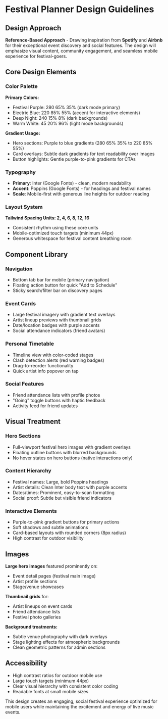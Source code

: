 # Festival Planner Design Guidelines

## Design Approach
**Reference-Based Approach** - Drawing inspiration from **Spotify** and **Airbnb** for their exceptional event discovery and social features. The design will emphasize visual content, community engagement, and seamless mobile experience for festival-goers.

## Core Design Elements

### Color Palette
**Primary Colors:**
- Festival Purple: 280 65% 35% (dark mode primary)
- Electric Blue: 220 85% 55% (accent for interactive elements)
- Deep Night: 240 15% 8% (dark backgrounds)
- Warm White: 45 20% 96% (light mode backgrounds)

**Gradient Usage:**
- Hero sections: Purple to blue gradients (280 65% 35% to 220 85% 55%)
- Card overlays: Subtle dark gradients for text readability over images
- Button highlights: Gentle purple-to-pink gradients for CTAs

### Typography
- **Primary**: Inter (Google Fonts) - clean, modern readability
- **Accent**: Poppins (Google Fonts) - for headings and festival names
- **Scale**: Mobile-first with generous line heights for outdoor reading

### Layout System
**Tailwind Spacing Units: 2, 4, 6, 8, 12, 16**
- Consistent rhythm using these core units
- Mobile-optimized touch targets (minimum 44px)
- Generous whitespace for festival content breathing room

## Component Library

### Navigation
- Bottom tab bar for mobile (primary navigation)
- Floating action button for quick "Add to Schedule" 
- Sticky search/filter bar on discovery pages

### Event Cards
- Large festival imagery with gradient text overlays
- Artist lineup previews with thumbnail grids
- Date/location badges with purple accents
- Social attendance indicators (friend avatars)

### Personal Timetable
- Timeline view with color-coded stages
- Clash detection alerts (red warning badges)
- Drag-to-reorder functionality
- Quick artist info popover on tap

### Social Features
- Friend attendance lists with profile photos
- "Going" toggle buttons with haptic feedback
- Activity feed for friend updates

## Visual Treatment

### Hero Sections
- Full-viewport festival hero images with gradient overlays
- Floating outline buttons with blurred backgrounds
- No hover states on hero buttons (native interactions only)

### Content Hierarchy
- Festival names: Large, bold Poppins headings
- Artist details: Clean Inter body text with purple accents
- Dates/times: Prominent, easy-to-scan formatting
- Social proof: Subtle but visible friend indicators

### Interactive Elements
- Purple-to-pink gradient buttons for primary actions
- Soft shadows and subtle animations
- Card-based layouts with rounded corners (8px radius)
- High contrast for outdoor visibility

## Images
**Large hero images** featured prominently on:
- Event detail pages (festival main image)
- Artist profile sections
- Stage/venue showcases

**Thumbnail grids** for:
- Artist lineups on event cards
- Friend attendance lists
- Festival photo galleries

**Background treatments:**
- Subtle venue photography with dark overlays
- Stage lighting effects for atmospheric backgrounds
- Clean geometric patterns for admin sections

## Accessibility
- High contrast ratios for outdoor mobile use
- Large touch targets (minimum 44px)
- Clear visual hierarchy with consistent color coding
- Readable fonts at small mobile sizes

This design creates an engaging, social festival experience optimized for mobile users while maintaining the excitement and energy of live music events.